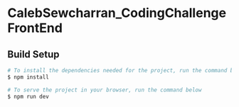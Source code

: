 # CalebSewcharran_CodingChallengeFrontEnd

## Build Setup

```bash
# To install the dependencies needed for the project, run the command below
$ npm install

# To serve the project in your browser, run the command below
$ npm run dev

```
